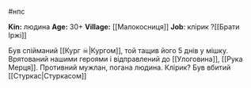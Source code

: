 #нпс

**Kin:** людина
**Age:** 30+
**Village:** [[Малокосниця]]
**Job**: клірик ?[[Брати Іржі]]

Був спійманий [[Кург ☠|Кургом]], той тащив його 5 днів у мішку. Врятований нашими героями і відправлений до [[Улоговина]], [[Рука Мерця]]. Противний мужлан, погана людина. Клірик?
Був вбитий [[Стуркас|Стуркасом]]